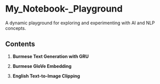 # My_Notebook-_Playground

A dynamic playground for exploring and experimenting with AI and NLP concepts.

## Contents

1. **Burmese Text Generation with GRU**

2. **Burmese GloVe Embedding**

3. **English Text-to-Image Clipping**


